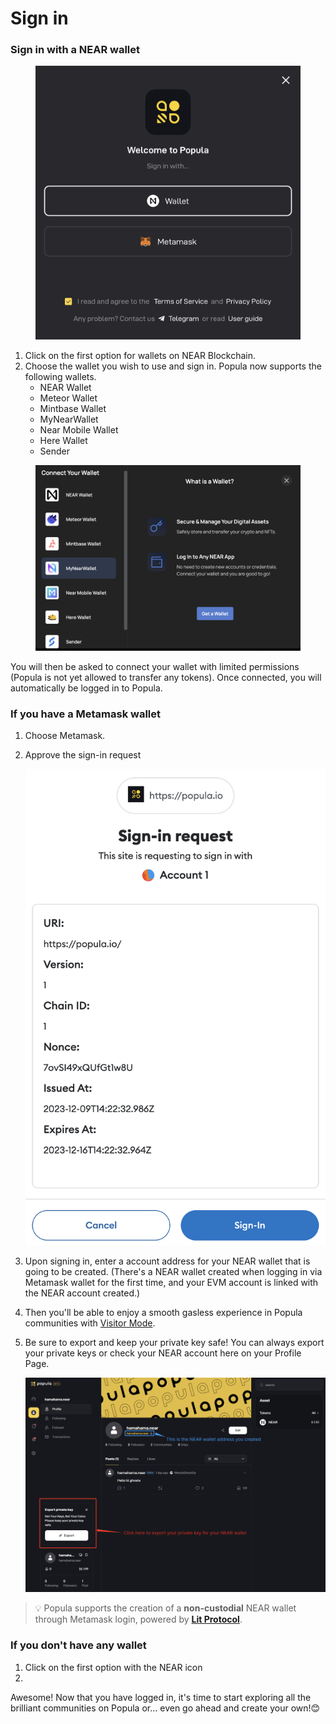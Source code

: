 # Sign in

### **Sign in with a NEAR wallet**

<figure><img src="../.gitbook/assets/image.png" alt=""><figcaption></figcaption></figure>

1. Click on the first option for wallets on NEAR Blockchain.
2. Choose the wallet you wish to use and sign in. Popula now supports the following wallets.
   * NEAR Wallet
   * Meteor Wallet
   * Mintbase Wallet
   * MyNearWallet
   * Near Mobile Wallet
   * Here Wallet
   * Sender

<figure><img src="../.gitbook/assets/image (1).png" alt=""><figcaption></figcaption></figure>

You will then be asked to connect your wallet with limited permissions (Popula is not yet allowed to transfer any tokens). Once connected, you will automatically be logged in to Popula.

### If you have a Metamask wallet

1. Choose Metamask.&#x20;
2.  Approve the sign-in request

    ![](<../.gitbook/assets/image (4).png>)
3. Upon signing in, enter a account address for your NEAR wallet that is going to be created. (There's a NEAR wallet created when logging in via Metamask wallet for the first time, and your EVM account is linked with the NEAR account created.)
4. Then you'll be able to enjoy a smooth gasless experience in Popula communities with [Visitor Mode](visitor-mode.md).&#x20;
5.  Be sure to export and keep your private key safe! You can always export your private keys or check your NEAR account here on your Profile Page.

    ![](<../.gitbook/assets/image (5).png>)

> :bulb: Popula supports the creation of a **non-custodial** NEAR wallet through Metamask login, powered by [**Lit Protocol**](https://litprotocol.com/).

### If you don't have any wallet

1. Click on the first option with the NEAR icon
2.

Awesome! Now that you have logged in, it's time to start exploring all the brilliant communities on Popula or… even go ahead and create your own!😊
